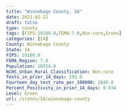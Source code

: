 ```yaml
---
title: "Winnebago County, IA"
date: 2021-02-22
draft: false
type: county
tags: [FIPS:19189.0,FEMA:7.0,Non-core,Green]
categories: [IA]
County: Winnebago County
State: IA
FIPS: 19189.0
FEMA_Region: 7.0
Population: 10354.0
NCHS_Urban_Rural_Classification: Non-core
Tests_in_prior_14_days: 295.0
Fourteen_day_test_rate_per_100000: 2849.0
Percent_Positivity_in_prior_14_days: 0.034
Level: Green
url: /states/IA/winnebago-county
---
```



